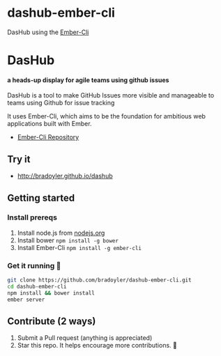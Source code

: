 dashub-ember-cli
================

DasHub using the [Ember-Cli](https://github.com/stefanpenner/ember-cli)


# DasHub 
#### a heads-up display for agile teams using github issues

DasHub is a tool to make GitHub Issues more visible and manageable to teams using Github for issue tracking 

It uses Ember-Cli, which aims to be the foundation for ambitious web applications built with Ember.

* [Ember-Cli Repository](https://github.com/stefanpenner/ember-cli)

## Try it
- http://bradoyler.github.io/dashub

## Getting started 
### Install prereqs

1. Install node.js from [nodejs.org](http://nodejs.org)
2. Install bower `npm install -g bower`
3. Install Ember-Cli `npm install -g ember-cli`

### Get it running :running:

```sh
git clone https://github.com/bradoyler/dashub-ember-cli.git
cd dashub-ember-cli
npm install && bower install
ember server
```

## Contribute (2 ways)

1. Submit a Pull request (anything is appreciated)
1. Star this repo. It helps encourage more contributions. :clap:
